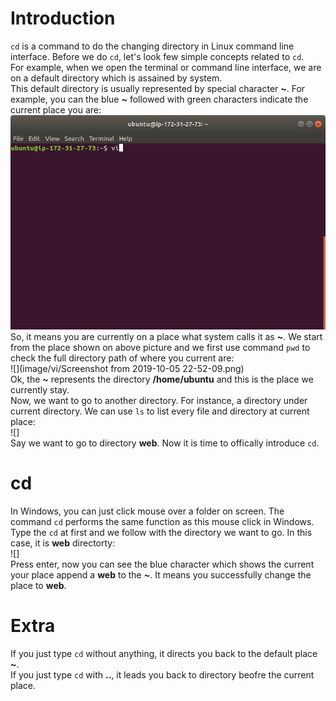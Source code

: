 # Introduction  
`cd` is a command to do the changing directory in Linux command line interface. 
Before we do `cd`, let's look few simple concepts related to `cd`.    
For example, when we open the terminal or command line interface, we are on a default directory which is assained by system.  
This default directory is usually represented by special character **~**. For example, you can the blue **~** followed with green characters indicate the current place you are:  
![](image/vi/Screenshot%20from%202019-10-05%2022-52-02.png)  
So, it means you are currently on a place what system calls it as **~**.
We start from the place shown on above picture and we first use command `pwd` to check the full directory path of where you current are:  
![](image/vi/Screenshot from 2019-10-05 22-52-09.png)  
Ok, the **~** represents the directory **/home/ubuntu** and this is the place we currently stay.  
Now, we want to go to another directory. For instance, a directory under current directory. We can use `ls` to list every file and directory at current place:  
![]  
Say we want to go to directory **web**. Now it is time to offically introduce `cd`.  
# cd  
In Windows, you can just click mouse over a folder on screen. The command `cd` performs the same function as this mouse click in Windows.  
Type the `cd` at first and we follow with the directory we want to go. In this case, it is **web** directorty:  
![]  
Press enter, now you can see the blue character which shows the current your place append a **web** to the **~**. It means you successfully change the place to **web**.  
# Extra  
If you just type `cd` without anything, it directs you back to the default place **~**.  
If you just type `cd` with **..**, it leads you back to directory beofre the current place.  
